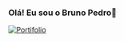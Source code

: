 ### Olá! Eu sou o Bruno Pedro👋
[![Portifolio](https://img.shields.io/badge/dev.to-0A0A0A?style=for-the-badge&logo=devdotto&logoColor=white)](https://portifolio-brd3v.vercel.app/)
<!--
**brd3v/brd3v** is a ✨ _special_ ✨ repository because its `README.md` (this file) appears on your GitHub profile.

Here are some ideas to get you started:

- 🔭 I’m currently working on ...
- 🌱 I’m currently learning ...
- 👯 I’m looking to collaborate on ...
- 🤔 I’m looking for help with ...
- 💬 Ask me about ...
- 📫 How to reach me: ...
- 😄 Pronouns: ...
- ⚡ Fun fact: ...
-->
